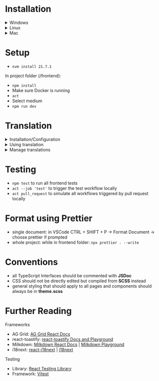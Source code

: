 # Installation

<details>
<summary>Windows</summary>

Download and install **nvm**

-   <a href="https://github.com/coreybutler/nvm-windows">nvm-windows</a>

Download and Install **chocolatey**

-   In Admin Powershell:

```powershell
Set-ExecutionPolicy Bypass -Scope Process -Force; [System.Net.ServicePointManager]::SecurityProtocol = [System.Net.ServicePointManager]::SecurityProtocol -bor 3072; iex ((New-Object System.Net.WebClient).DownloadString('https://community.chocolatey.org/install.ps1'))
```

-   After the install is finished log out

Download and Install **Docker**

-   <a href="https://desktop.docker.com/win/main/amd64/Docker%20Desktop%20Installer.exe">Docker Desktop</a>

Download and Install **act**

-   In Admin Powershell navigate to your project folder (**/frontend**):
-   `choco install act-cli`
</details>

<details>
<summary>Linux</summary>

Download and Install **nvm**

-   <a href="https://github.com/nvm-sh/nvm">nvm-sh</a>

Download and Install **act**

-   `curl https://raw.githubusercontent.com/nektos/act/master/install.sh | sudo bash`

</details>

<details>
<summary>Mac</summary>

Download and install **nvm**

-   <a href="https://github.com/nvm-sh/nvm">nvm-sh</a>

Download and Install **Docker**

-   <a href="https://docs.docker.com/desktop/install/mac-install/">Docker Desktop</a>

Download and Install **act**

-   `brew install act`

</details>

# Setup

-   `nvm install 21.7.1`

In project folder (/frontend):

-   `npm install`
-   Make sure Docker is running
-   `act`
-   Select medium
-   `npm run dev`

# Translation

<details>
<summary>Installation/Configuration</summary>

-   For VSCode use **i18n Ally** extension
    -   **/frontend** folder has to be opened folder to apply pre-configured settings for **i18n Ally**

</details>

<details>
<summary>Using translation</summary>

1. Import translation via `import { useTranslation } from 'react-i18next';`
2. Inside component declaration define translation function: `const { t } = useTranslation({NAMESPACE/S});`
    1. replace `{NAMESPACE/S}` with e.g. `'main'` for single namespace use
    2. replace `{NAMESPACE/S}` with e.g. `['main', 'admin']` for multiple namespace use
3. Replace hard-coded string with `t({KEY})` (using only one namespace) | `t('{KEY}', { ns: '{NAMESPACE}'})` (using more than one namespaces)
    1. replace `{KEY}` with corresponding key defined in namespace files.
    2. if you are using more than one namespaces in one component:
        1. For the first namespace inside of the array (see **Point 2.2.**) you don't have to add the namespace. E.g. `t('buttonOK')` is enough.
        2. If you want to use other namespace than the first, you have to add the namespace. E.g. `t('buttonOK', { ns: 'admin' })`

</details>

<details>
<summary>Manage translations</summary>

<blockquote>
<details>
<summary>If namespace already existing</summary>

1.  Go to **i18n ally** extension inside VS Code --> On "Tree" submenu click on **+** for creating a new key.
2.  Insert a key name.
3.  Insert a translation for english language.
4.  Select the file you want to store the key-value.

</details>

<details>
<summary>If you want to add a new namespace</summary>

1.  Create one new file per language folder. Name the files like you want to name the namespace.
2.  Inside file `i18n.ts`, import the created files and add the imports to `resources`.
3.  After that continue with **If namespace already existing**.

</details>
</blockquote>

</details>

# Testing

-   `npm test` to run all frontend tests
-   `act --job 'test'` to trigger the test workflow locally
-   `act pull_request` to simulate all workflows triggered by pull request locally

# Format using Prettier

-   single document: in VSCode CTRL + SHIFT + P -> Format Document -> choose prettier if prompted
-   whole project: while in frontend folder: `npx prettier . --write`

# Conventions

-   all TypeScript Interfaces should be commented with **JSDoc**
-   CSS should not be directly edited but compiled from **SCSS** instead
-   general styling that should apply to all pages and components should always be in **theme.scss**

# Further Reading

Frameworks

-   AG Grid: <a href="https://www.ag-grid.com/react-data-grid/getting-started/">AG Grid React Docs</a>
-   react-toastify: <a href="https://fkhadra.github.io/react-toastify/introduction/">react-toastify Docs and Playground</a>
-   Milkdown: <a href="https://milkdown.dev/docs/recipes/react">Milkdown React Docs</a> | <a href="https://milkdown.dev/playground">Milkdown Playground</a>
-   i18next: <a href="https://react.i18next.com/">react-i18next</a> | <a href="https://i18next.com/">i18next</a>

Testing

-   Library: <a href="https://testing-library.com/docs/">React Testing Library</a>
-   Framework: <a href="https://vitest.dev/api/">Vitest</a>
